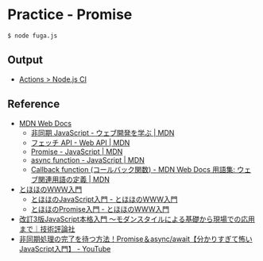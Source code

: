 # Practice - Promise

```shell
$ node fuga.js
```

## Output

- [Actions > Node.js CI](https://github.com/kenkenpa198/practice-promise/actions/workflows/nodejs.yml)

## Reference

- [MDN Web Docs](https://developer.mozilla.org/ja/)
    - [非同期 JavaScript - ウェブ開発を学ぶ | MDN](https://developer.mozilla.org/ja/docs/Learn/JavaScript/Asynchronous)
    - [フェッチ API - Web API | MDN](https://developer.mozilla.org/ja/docs/Web/API/Fetch_API)
    - [Promise - JavaScript | MDN](https://developer.mozilla.org/ja/docs/Web/JavaScript/Reference/Global_Objects/Promise)
    - [async function - JavaScript | MDN](https://developer.mozilla.org/ja/docs/Web/JavaScript/Reference/Statements/async_function)
    - [Callback function (コールバック関数) - MDN Web Docs 用語集: ウェブ関連用語の定義 | MDN](https://developer.mozilla.org/ja/docs/Glossary/Callback_function)
- [とほほのＷＷＷ入門](https://www.tohoho-web.com/www.htm)
    - [とほほのJavaScript入門 - とほほのWWW入門](https://www.tohoho-web.com/js/index.htm)
    - [とほほのPromise入門 - とほほのWWW入門](https://www.tohoho-web.com/ex/promise.html)
- [改訂3版JavaScript本格入門 ～モダンスタイルによる基礎から現場での応用まで｜技術評論社](https://gihyo.jp/book/2023/978-4-297-13288-0)
- [非同期処理の完了を待つ方法！Promise＆async/await【分かりすぎて怖いJavaScript入門】 - YouTube](https://www.youtube.com/watch?v=Vhnz1V-v1cU)
